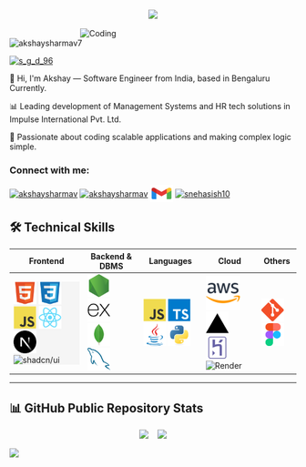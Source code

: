 <!-- <h1 align="center">Hi 👋, I'm Snehasish Ghosh Dastidar</h1> -->
<br>
<p align="center">
    <a href="https://github.com/akshaysharmav7"><img src="https://readme-typing-svg.herokuapp.com/?lines=Akshay%20Kumar%20Sharma;A%20passionate%20software%20engineer%20from%20India;&font=Pacifico&center=true&width=750&height=55&color=58a6ff&vCenter=true&size=35"></a>
</p>

<img align="right" alt="Coding" width="380" src="https://cdn.dribbble.com/users/1162077/screenshots/3848914/programmer.gif" />

<p align="left"> <img src="https://komarev.com/ghpvc/?username=akshaysharmav7&label=Profile%20views&color=58a6ff&style=flat" alt="akshaysharmav7" /> </p>

<p align="left"> <a href="https://linkedin.com/in/akshaysharmav" target="blank"><img src="https://img.shields.io/twitter/follow/s_g_d_96?logo=twitter&style=for-the-badge&color=58a6ff" alt="s_g_d_96" /></a> </p>

👋 Hi, I'm Akshay — Software Engineer from India, based in Bengaluru Currently.

📊 Leading development of Management Systems and HR tech solutions in Impulse International Pvt. Ltd.

🧠 Passionate about coding scalable applications and making complex logic simple.

<h3 align="left">Connect with me:</h3>
<p align="left">
<a href="https://instagram.com/akshaysharmav" target="blank"><img align="center" src="https://raw.githubusercontent.com/rahuldkjain/github-profile-readme-generator/master/src/images/icons/Social/instagram.svg" alt="akshaysharmav" height="30" width="40" /></a>
<a href="https://linkedin.com/in/akshaysharmav" target="blank"><img align="center" src="https://raw.githubusercontent.com/rahuldkjain/github-profile-readme-generator/master/src/images/icons/Social/linked-in-alt.svg" alt="akshaysharmav" height="30" width="40" /></a>
<a href="mailto:akshaysharmav7@gmail.com" target="blank"><img align="center" src="https://raw.githubusercontent.com/rahuldkjain/github-profile-readme-generator/master/src/images/icons/Social/gmail.svg" alt="akshaysharmav7@gmail.com" height="30" width="40" /></a>
  <a href="https://leetcode.com/u/akshaysharmav7/" target="blank"><img align="center" src="https://raw.githubusercontent.com/rahuldkjain/github-profile-readme-generator/master/src/images/icons/Social/leet-code.svg" alt="snehasish10" height="30" width="40" /></a>
</p>

## 🛠 Technical Skills

| Frontend | Backend & DBMS | Languages | Cloud | Others |
| --- | --- | --- | --- | --- |
| <div style="background-color:#f5f5f5"> <img src="https://raw.githubusercontent.com/devicons/devicon/master/icons/html5/html5-original.svg" alt="HTML5" width="40"/> <img src="https://raw.githubusercontent.com/devicons/devicon/master/icons/css3/css3-original.svg" alt="CSS3" width="40"/> <img src="https://raw.githubusercontent.com/devicons/devicon/master/icons/javascript/javascript-original.svg" alt="JavaScript" width="40"/> <img src="https://raw.githubusercontent.com/devicons/devicon/master/icons/react/react-original.svg" alt="React" width="40"/> <img src="https://raw.githubusercontent.com/devicons/devicon/master/icons/nextjs/nextjs-original.svg" alt="Next.js" width="40"/> <img src="https://raw.githubusercontent.com/shadcn/ui/main/apps/www/public/icons/favicon-32x32.png" alt="shadcn/ui" width="32"/> </div> | <img src="https://raw.githubusercontent.com/devicons/devicon/master/icons/nodejs/nodejs-original.svg" alt="Node.js" width="40"/> <img src="https://raw.githubusercontent.com/devicons/devicon/master/icons/express/express-original.svg" alt="Express" width="40"/> <img src="https://raw.githubusercontent.com/devicons/devicon/master/icons/mongodb/mongodb-original.svg" alt="MongoDB" width="40"/> <img src="https://raw.githubusercontent.com/devicons/devicon/master/icons/mysql/mysql-original.svg" alt="MySQL" width="40"/> | <img src="https://raw.githubusercontent.com/devicons/devicon/master/icons/javascript/javascript-original.svg" alt="JS" width="40"/> <img src="https://raw.githubusercontent.com/devicons/devicon/master/icons/typescript/typescript-original.svg" alt="TS" width="40"/> <img src="https://raw.githubusercontent.com/devicons/devicon/master/icons/java/java-original.svg" alt="Java" width="40"/> <img src="https://raw.githubusercontent.com/devicons/devicon/master/icons/python/python-original.svg" alt="Python" width="40"/> | <img src="https://raw.githubusercontent.com/devicons/devicon/master/icons/amazonwebservices/amazonwebservices-original-wordmark.svg" alt="AWS" width="60" height="60"/> <img src="https://raw.githubusercontent.com/devicons/devicon/master/icons/vercel/vercel-original.svg" alt="Vercel" width="40"/> <img src="https://raw.githubusercontent.com/devicons/devicon/master/icons/heroku/heroku-original.svg" alt="Heroku" width="40"/> <img src="https://raw.githubusercontent.com/devicons/devicon/master/icons/render/render-original.svg" alt="Render" width="40"/> | <img src="https://raw.githubusercontent.com/devicons/devicon/master/icons/git/git-original.svg" alt="Git" width="40"/> <img src="https://raw.githubusercontent.com/devicons/devicon/master/icons/figma/figma-original.svg" alt="Figma" width="40"/> |
---

## 📊 GitHub Public Repository Stats

<p align="center">
  <img height="180em" src="https://github-readme-stats.vercel.app/api?username=akshaysharmav7&show_icons=true&theme=radical" />
  &nbsp;&nbsp;
  <img height="180em" src="https://github-readme-stats.vercel.app/api/top-langs/?username=akshaysharmav7&layout=compact&theme=radical" />
</p>

<img src="https://github.com/BEPb/BEPb/blob/main/assets/Bottom_down.svg">

<!--
  </tr>
  <tr style="background-color:#f5f5f5">
  </tr>
  <tr style="background-color:#f5f5f5">
-->
<!--src="https://raw.githubusercontent.com/devicons/devicon/master/icons/bootstrap/bootstrap-original.svg" alt="Bootstrap" width="40"/> -->
 <!-- <img src="https://raw.githubusercontent.com/devicons/devicon/master/icons/heroku/heroku-original.svg" alt="Heroku" width="40"/> -->
 <!--  <img src="https://raw.githubusercontent.com/devicons/devicon/master/icons/github/github-original.svg" alt="GitHub" width="40"/> -->
 <!-- <img src="https://raw.githubusercontent.com/devicons/devicon/master/icons/java/java-original.svg" alt="Java" width="40"/> -->
